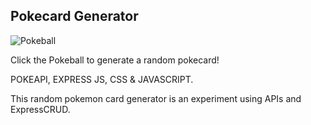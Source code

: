## Pokecard Generator

![Pokeball](http://www.pngmart.com/files/2/Pokeball-PNG-Photos.png)

Click the Pokeball to generate a random pokecard!

POKEAPI, EXPRESS JS, CSS & JAVASCRIPT. 

This random pokemon card generator is an experiment using APIs and ExpressCRUD.

